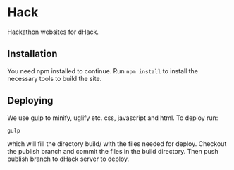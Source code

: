 Hack
====
Hackathon websites for dHack.


Installation
------------
You need npm installed to continue.
Run `npm install` to install the necessary tools to build the site.


Deploying
---------
We use gulp to minify, uglify etc. css, javascript and html.
To deploy run:

	gulp

which will fill the directory build/ with the files needed for deploy.
Checkout the publish branch and commit the files in the build directory.
Then push publish branch to dHack server to deploy.

